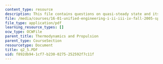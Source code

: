 ```yaml
---
content_type: resource
description: This file contains questions on quasi-steady state and its solution.
file: /media/courses/16-01-unified-engineering-i-ii-iii-iv-fall-2005-spring-2006/f892db941cf7b2300275252592f7c11f_q2_5.PDF
file_type: application/pdf
learning_resource_types: []
ocw_type: OCWFile
parent_title: Thermodynamics and Propulsion
parent_type: CourseSection
resourcetype: Document
title: q2_5.PDF
uid: f892db94-1cf7-b230-0275-252592f7c11f
---
```

